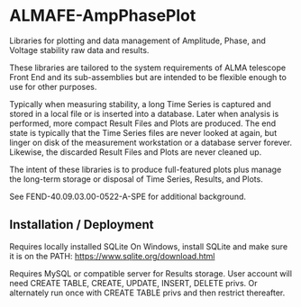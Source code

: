 # ALMAFE-AmpPhasePlot
Libraries for plotting and data management of Amplitude, Phase, and Voltage stability raw data and results.

These libraries are tailored to the system requirements of ALMA telescope Front End and its sub-assemblies but are intended to be flexible enough to use for other purposes.

Typically when measuring stability, a long Time Series is captured and stored in a local file or is inserted into a database.  Later when analysis is performed, more compact Result Files and Plots are produced.  The end state is typically that the Time Series files are never looked at again, but linger on disk of the measurement workstation or a database server forever.  Likewise, the discarded Result Files and Plots are never cleaned up.

The intent of these libraries is to produce full-featured plots plus manage the long-term storage or disposal of Time Series, Results, and Plots.

See FEND-40.09.03.00-0522-A-SPE for additional background.

## Installation / Deployment

Requires locally installed SQLite
On Windows, install SQLite and make sure it is on the PATH:
https://www.sqlite.org/download.html

Requires MySQL or compatible server for Results storage.
User account will need CREATE TABLE, CREATE, UPDATE, INSERT, DELETE privs.
Or alternately run once with CREATE TABLE privs and then restrict thereafter.
